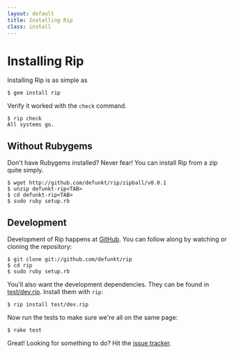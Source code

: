 ```yaml
---
layout: default
title: Installing Rip 
class: install
---
```


Installing Rip
==============

Installing Rip is as simple as

    $ gem install rip

Verify it worked with the `check` command.

    $ rip check
    All systems go.

Without Rubygems
----------------

Don't have Rubygems installed? Never fear! You can install Rip from a
zip quite simply.

    $ wget http://github.com/defunkt/rip/zipball/v0.0.1
    $ unzip defunkt-rip<TAB>
    $ cd defunkt-rip<TAB>
    $ sudo ruby setup.rb

Development
-----------

Development of Rip happens at
[GitHub](http://github.com/defunkt/rip). You can follow along by
watching or cloning the repository:

    $ git clone git://github.com/defunkt/rip
    $ cd rip
    $ sudo ruby setup.rb

You'll also want the development dependencies. They can be found
in
[test/dev.rip](https://github.com/defunkt/rip/blob/master/test/dev.rip). 
Install them with `rip`:

    $ rip install test/dev.rip

Now run the tests to make sure we're all on the same page:

    $ rake test

Great! Looking for something to do? Hit the [issue tracker](http://github.com/defunkt/rip/issues).
